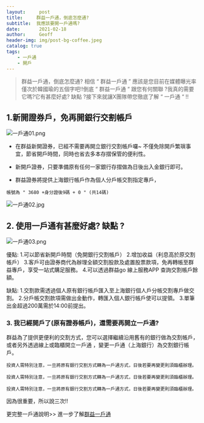 ```yaml
---
layout:     post
title:     群益一戶通，倒底怎麼通?
subtitle:  我應該要開一戶通嗎?
date:       2021-02-18
author:     Geoff
header-img: img/post-bg-coffee.jpeg
catalog: true
tags:
    - 一戶通
    - 開戶
---
```


> 群益一戶通，倒底怎麼通? 相信 “ 群益一戶通 ” 應該是您目前在媒體曝光率僅次於韓國瑜的五個字吧!!倒底 “ 群益一戶通 “ 跟您有何關聯 ?我真的需要它嗎?它有甚麼好處? 缺點 ?接下來就讓X團隊帶您徹底了解 “ 一戶通 “    !!


## 1.新開證券戶，免再開銀行交割帳戶

![一戶通01.png]({{site.baseurl}}/media/一戶通01.png)

* 在群益新開證券，已經不需要再開立銀行交割帳戶囉~   不僅免除開戶繁瑣事宜，節省開戶時間，同時也省去多本存摺保管的便利性。   

* 新開戶證券，只要準備原有任何一家銀行存摺做為日後出入金銀行即可。

* 群益證券將提供上海銀行帳戶作為個人分戶帳交割指定專戶，

`帳號為 " 3680 +身分證後9碼 + 0 " (共14碼) ` 

![一戶通02.jpg]({{site.baseurl}}/media/一戶通02.jpg)

## 2.   使用一戶通有甚麼好處? 缺點 ?

![一戶通03.png]({{site.baseurl}}/media/一戶通03.png)

優點:
1.可以節省新開戶時間（免開銀行交割帳戶）
2.增加收益（利息高於原交割帳戶）
3.客戶可由證券商代為辦理全額交割股款及處置股票款項，免再轉帳至群益專戶，享受一站式購足服務。
4.可以透過群益go  線上服務APP    查詢交割帳戶餘額。

缺點:
1.交割款需透過個人原有銀行帳戶匯入至上海銀行個人戶分帳交割專戶做交割。
2.分戶帳交割款項需做出金動作，轉匯入個人銀行帳戶使可以提領。
3.單筆出金超過200萬需於14:00前提出。

### 3. 我已經開戶了(原有證券帳戶)，還需要再開立一戶通?

群益為了提供更便利的交割方式，您可以選擇繼續沿用舊有的銀行做為交割帳戶，或者另外透過線上或臨櫃開立一戶通 ，變更一戶通（上海銀行）為交割銀行帳戶。

`投資人需特別注意，一旦將原有銀行交割方式轉為一戶通方式，日後若要再變更則須臨櫃辦理。`

`投資人需特別注意，一旦將原有銀行交割方式轉為一戶通方式，日後若要再變更則須臨櫃辦理。`

`投資人需特別注意，一旦將原有銀行交割方式轉為一戶通方式，日後若要再變更則須臨櫃辦理。`

因為很重要，所以說三次!!




更完整一戶通說明>> 進一步了解[群益一戶通](http://www.capital.com.tw/event/group/20190328/default.asp)

